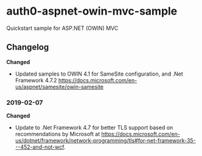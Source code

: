 # auth0-aspnet-owin-mvc-sample

Quickstart sample for ASP.NET (OWIN) MVC

## Changelog

**Changed**

- Updated samples to OWIN 4.1 for SameSite configuration, and .Net Framework 4.7.2 https://docs.microsoft.com/en-us/aspnet/samesite/owin-samesite

### 2019-02-07

**Changed**

- Update to .Net Framework 4.7 for better TLS support based on recommendations by Microsoft at https://docs.microsoft.com/en-us/dotnet/framework/network-programming/tls#for-net-framework-35---452-and-not-wcf.

